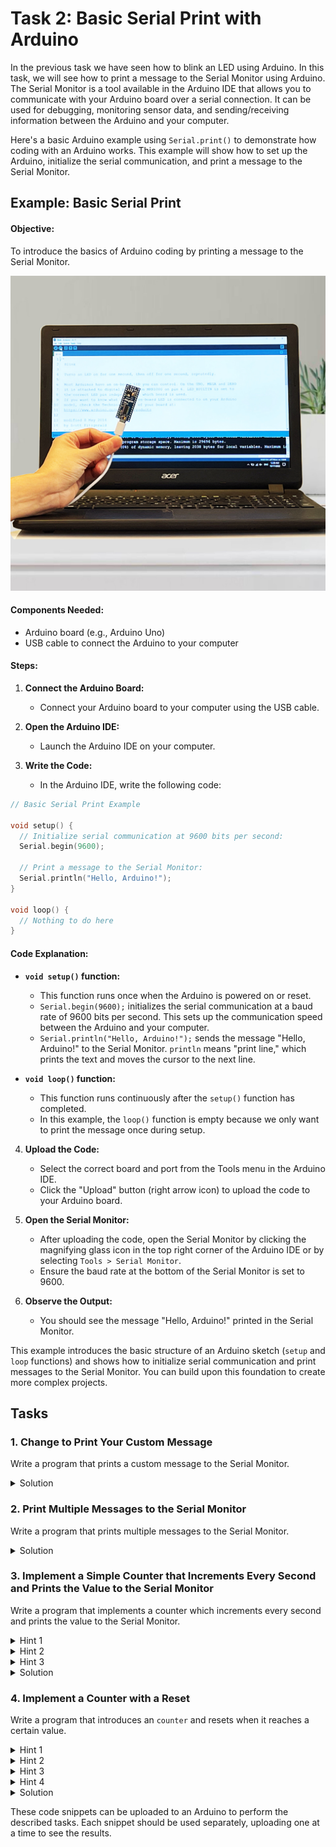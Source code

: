 # Task 2: Basic Serial Print with Arduino

In the previous task we have seen how to blink an LED using Arduino. In this task, we will see how to print a message to the Serial Monitor using Arduino. The Serial Monitor is a tool available in the Arduino IDE that allows you to communicate with your Arduino board over a serial connection. It can be used for debugging, monitoring sensor data, and sending/receiving information between the Arduino and your computer.

Here's a basic Arduino example using `Serial.print()` to demonstrate how coding with an Arduino works. This example will show how to set up the Arduino, initialize the serial communication, and print a message to the Serial Monitor.

## Example: Basic Serial Print

#### Objective:
To introduce the basics of Arduino coding by printing a message to the Serial Monitor.

![alt text](2022008100-9.jpg)

#### Components Needed:
- Arduino board (e.g., Arduino Uno)
- USB cable to connect the Arduino to your computer

#### Steps:

1. **Connect the Arduino Board:**
   - Connect your Arduino board to your computer using the USB cable.

2. **Open the Arduino IDE:**
   - Launch the Arduino IDE on your computer.

3. **Write the Code:**
   - In the Arduino IDE, write the following code:

```cpp
// Basic Serial Print Example

void setup() {
  // Initialize serial communication at 9600 bits per second:
  Serial.begin(9600);
  
  // Print a message to the Serial Monitor:
  Serial.println("Hello, Arduino!");
}

void loop() {
  // Nothing to do here
}
```

#### Code Explanation:

- **`void setup()` function:**
  - This function runs once when the Arduino is powered on or reset.
  - `Serial.begin(9600);` initializes the serial communication at a baud rate of 9600 bits per second. This sets up the communication speed between the Arduino and your computer.
  - `Serial.println("Hello, Arduino!");` sends the message "Hello, Arduino!" to the Serial Monitor. `println` means "print line," which prints the text and moves the cursor to the next line.

- **`void loop()` function:**
  - This function runs continuously after the `setup()` function has completed.
  - In this example, the `loop()` function is empty because we only want to print the message once during setup.

4. **Upload the Code:**
   - Select the correct board and port from the Tools menu in the Arduino IDE.
   - Click the "Upload" button (right arrow icon) to upload the code to your Arduino board.

5. **Open the Serial Monitor:**
   - After uploading the code, open the Serial Monitor by clicking the magnifying glass icon in the top right corner of the Arduino IDE or by selecting `Tools > Serial Monitor`.
   - Ensure the baud rate at the bottom of the Serial Monitor is set to 9600.

6. **Observe the Output:**
   - You should see the message "Hello, Arduino!" printed in the Serial Monitor.

This example introduces the basic structure of an Arduino sketch (`setup` and `loop` functions) and shows how to initialize serial communication and print messages to the Serial Monitor. You can build upon this foundation to create more complex projects.



## Tasks

### 1. Change to Print Your Custom Message

Write a program that prints a custom message to the Serial Monitor.

<details>
<summary>Solution</summary>

```cpp
void setup() {
  Serial.begin(9600); // Initialize serial communication at 9600 bits per second
  Serial.println("Hello, world!"); // Replace "Hello, world!" with your custom message
}

void loop() {
  // Nothing to do here
}
```

</details>

### 2. Print Multiple Messages to the Serial Monitor

Write a program that prints multiple messages to the Serial Monitor.

<details>
<summary>Solution</summary>

```cpp
void setup() {
  Serial.begin(9600); // Initialize serial communication at 9600 bits per second
  Serial.println("Message 1"); // Print first message
  Serial.println("Message 2"); // Print second message
  Serial.println("Message 3"); // Print third message
}

void loop() {
  // Nothing to do here
}
```

</details>

### 3. Implement a Simple Counter that Increments Every Second and Prints the Value to the Serial Monitor

Write a program that implements a counter which increments every second and prints the value to the Serial Monitor.


<details>
<summary>Hint 1</summary>
Use a variable to store the counter value.
```cpp
int counter = 0;
```
</details>

<details>
<summary>Hint 2</summary>
Utilize the recurring `loop()` function to increment the counter.
</details>

<details>
<summary>Hint 3</summary>
Use `delay(1000);` to create a 1-second delay.
</details>

<details>
<summary>Solution</summary>

```cpp
int counter = 0; // Initialize counter variable

void setup() {
  Serial.begin(9600); // Initialize serial communication at 9600 bits per second
}

void loop() {
  Serial.println(counter); // Print the current value of counter
  counter++; // Increment the counter
  delay(1000); // Wait for 1 second (1000 milliseconds)
}
```

</details>

### 4. Implement a Counter with a Reset

Write a program that introduces an `counter` and resets when it reaches a certain value.


<details>
<summary>Hint 1</summary>
Use a variable `counter` to store the current count.
</details>

<details>
<summary>Hint 2</summary>
Add a conditional statement to check if `counter` has reached the reset value.
```cpp
if (counter >= resetValue) {
// Reset the counter
}
```
</details>

<details>
<summary>Hint 3</summary>
Reset `counter` to zero inside the conditional statement.
</details>

<details>
<summary>Hint 4</summary>
Use `delay(1000);` to create a 1-second delay.
</details>


<details>
<summary>Solution</summary>

```cpp
int counter = 0; // Initialize counter variable
const int resetValue = 10; // Set the value at which the counter resets

void setup() {
  Serial.begin(9600); // Initialize serial communication at 9600 bits per second
}

void loop() {
  Serial.println(counter); // Print the current value of counter
  counter++; // Increment the counter

  if (counter >= resetValue) { // Check if counter has reached the reset value
    counter = 0; // Reset the counter
    Serial.println("Counter reset!"); // Print reset message
  }

  delay(1000); // Wait for 1 second (1000 milliseconds)
}
```

</details>

These code snippets can be uploaded to an Arduino to perform the described tasks. Each snippet should be used separately, uploading one at a time to see the results.
   